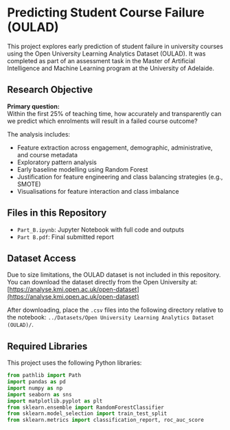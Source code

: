 # Predicting Student Course Failure (OULAD)

This project explores early prediction of student failure in university courses using the Open University Learning Analytics Dataset (OULAD). It was completed as part of an assessment task in the Master of Artificial Intelligence and Machine Learning program at the University of Adelaide.

## Research Objective

**Primary question:**  
Within the first 25% of teaching time, how accurately and transparently can we predict which enrolments will result in a failed course outcome?

The analysis includes:
- Feature extraction across engagement, demographic, administrative, and course metadata
- Exploratory pattern analysis
- Early baseline modelling using Random Forest
- Justification for feature engineering and class balancing strategies (e.g., SMOTE)
- Visualisations for feature interaction and class imbalance

## Files in this Repository

- `Part_B.ipynb`: Jupyter Notebook with full code and outputs  
- `Part B.pdf`: Final submitted report  

## Dataset Access

Due to size limitations, the OULAD dataset is not included in this repository. You can download the dataset directly from the Open University at:  
[https://analyse.kmi.open.ac.uk/open-dataset](https://analyse.kmi.open.ac.uk/open-dataset)

After downloading, place the `.csv` files into the following directory relative to the notebook: `../Datasets/Open University Learning Analytics Dataset (OULAD)/`.

## Required Libraries

This project uses the following Python libraries:

```python
from pathlib import Path
import pandas as pd
import numpy as np
import seaborn as sns
import matplotlib.pyplot as plt
from sklearn.ensemble import RandomForestClassifier
from sklearn.model_selection import train_test_split
from sklearn.metrics import classification_report, roc_auc_score
```
